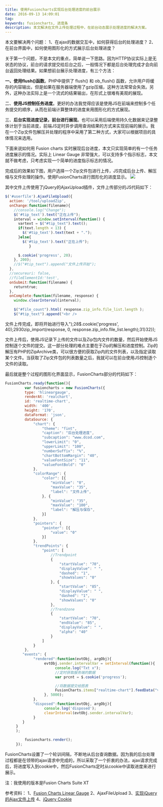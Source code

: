 ```yaml
---
title: 使用Fusioncharts实现后台处理进度的前台展示
date: 2016-09-13 14:09:01
tag: 
keywords: fusioncharts, 进度条
description: 本文解决在文件上传处理过程中，在前台动态展示处理进度的解决方案。
---
```


本文要解决两个问题：
1、在ajax的数据交互中，如何获得后台的处理进度？
2、在前台界面中，如何使用图形化的方式展示后台处理进度？

关于第一个问题，不是本文的重点，简单说一下思路。因为HTTP协议实际上是无状态的协议，前台的请求提交给后台之后，一般情况下都是后台处理完成才会向前台返回处理结果。如果想前台展示处理进度，有三个方法：

**一、使用flush()函数**。PHP中提供了 flush() 和 ob_flush() 函数，允许用户将缓存的内容输出，但是如果在服务器端使用了gzip压缩，这种方法常常会失效。另外，这种办法实际上是一个流式的结果输出，在形式上很难有美观的展现。

二、**使用JS控制任务进度**。更好的办法我觉得应该是使用JS在前端来控制多个任务提交的顺序，从而在前端计算整体的进度来用图形化的方式展现。

三、**后台实现进度记录，前台进行展现**。也可以采用后端使用持久化数据来记录整体计划于当前进度，前端JS定时异步调用查询结果的方式来实现前端的展示。我在一个Zip文件包解压并处理的程序中采用了第二种方式，大家可以根据项目的具体情况来选用。

下面来说如何用 Fusion charts 实时展现后台进度，本文只实现简单的有一个任务进度展示的情况。实际上 Linear Gauge 非常强大，可以支持多个指示标志，本文就不做考虑，只考虑实现一个简单的进度指示标志的情况。

完成后的效果如下图，用户选择一个Zip文件包进行上传，JS完成后台上传、解压缩与文件处理的操作。使用FusionCharts进行图形化的进度显示。
![](/20160913-fusioncharts-display-process/39469-20160913140727586-766934313.png)

其中文件上传使用了jQuery的AjaxUpload插件，文件上传部分的JS代码如下：

```javascript
$('#userfile').AjaxFileUpload({
  action: '/tool/uploadZip',
  onChange:function(filename){
    //console.log("Change");
    $('#tip_text').text("正在上传");
    interval = window.setInterval(function() {
      vartext = $("#tip_text").text();
      if(text.length < 13) {
        $('#tip_text').text(text + ".");
      }else{
        $('#tip_text').text("正在上传");
           }
      
      $.cookie('progress', 20);
    }, 200);
    //$("#tip_text").append("文件上传开始");
  },
  //secureuri: false,
  //fileElementId:'test',
  onSubmit:function(filename) {
    returntrue;
  },
  onComplete:function(filename, response) {
    window.clearInterval(interval);
    
    $("#file_count").html( response.zip_info.file_list.length );
    $("#tip_text").append("<br />
```


文件上传完成，即将开始进行导入");28$.cookie('progress', 40);2930zip_import(response, 0, response.zip_info.file_list.length);31}32});

文件上传后，使用JS记录下上传的文件以及Zip包内文件的数量，然后开始使用JS控制逐个文件的提交。这一部分处理的难点主要在于Zip的解压和进度控制。Zip的解压有PHP的ZipArchive类，可以很方便的获取Zip内的文件列表，以及指定读取某个文件。当获取了Zip文件包的列表数量之后，我就可以在前台使用JS控制逐个文件的读取。


最后就是整个过程的图形化界面显示，FusionCharts部分的代码如下：
```javascript
FusionCharts.ready(function(){
         var fusioncharts = new FusionCharts({
         type: 'hlineargauge',
         renderAt: 'realchart',
         id: 'realtime-chart',
         width: '400',
         height: '170',
         dataFormat: 'json',
         dataSource: {
             "chart": {
                 "theme": "fint",
                 "caption": "后台处理进度",
                 "subcaption": "www.dcod.com",
                 "lowerLimit": "0",
                 "upperLimit": "100",
                 "numberSuffix": "%",
                 "chartBottomMargin": "40",
                 "valueFontSize": "11",
                 "valueFontBold": "0"
             },
             "colorRange": {
                 "color": [{
                     "minValue": "0",
                     "maxValue": "35",
                     "label": "文件上传",
                 }, {
                     "minValue": "35",
                     "maxValue": "100",
                     "label": "解压与保存",
                 }]
             },
             "pointers": {
                 "pointer": [{
                     "value": "0"
                 }]
             },
             "trendPoints": {
                 "point": [
                     //Trendpoint
                     {
                         "startValue": "70",
                         "displayValue": " ",
                         "dashed": "1",
                         "showValues": "0"
                     }, {
                         "startValue": "85",
                         "displayValue": " ",
                         "dashed": "1",
                         "showValues": "0"
                     },
                     //Trendzone
                     {
                         "startValue": "70",
                         "endValue": "85",
                         "displayValue": " ",
                         "alpha": "40"
                     }
                 ]
             }
         },
        "events": {
             "rendered":function(evtObj, argObj){
                  evtObj.sender.intervalVar = setInterval(function(){
                       console.log("Txt x");
                       //定时获取服务端的数据
                       var prcnt = $.cookie('progress');

                       //将数据提交给图表
                       FusionCharts.items["realtime-chart"].feedData("value=" + prcnt);
                  }, 5000);
             },
             "disposed":function(evtObj, argObj){
                  console.log('disposed');
                  clearInterval(evtObj.sender.intervalVar);
             }
        }
     }
     );

         fusioncharts.render();
     });
```

FusionCharts设置了一个轮训间隔，不断地从后台查询数据。因为我的后台处理过程都是在领带的ajax请求中完成的，所以采取了一个折衷的办法，ajax请求完成后，将进度写入到cookie中，然后FusionCharts定时从cookie中读取进度来进行展示。


注：我使用的版本是Fusion Charts Suite XT

参考资料：
1、[Fusion Charts Linear Gauge](http://www.fusioncharts.com/dev/gauge-and-widgets-guide/linear-gauge/introduction.html)
2、AjaxFileUpload
3、[实现jQuery的Ajax文件上传](http://blog.163.com/zhou_shj/blog/static/6555644420104503138229/)
4、[jQuery Cookie](https://github.com/carhartl/jquery-cookie)
